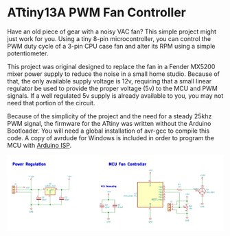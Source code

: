 # ATtiny13A PWM Fan Controller
Have an old piece of gear with a noisy VAC fan? This simple project might just work for you. Using a tiny 8-pin microcontroller, you can control the PWM duty cycle of a 3-pin CPU case fan and alter its RPM using a simple potentiometer.

This project was original designed to replace the fan in a Fender MX5200 mixer power supply to reduce the noise in a small home studio. Because of that, the only available supply voltage is 12v, requiring that a small linear regulator be used to provide the proper voltage (5v) to the MCU and PWM signals. If a well regulated 5v supply is already available to you, you may not need that portion of the circuit.

Because of the simplicity of the project and the need for a steady 25khz PWM signal, the firmware for the ATtiny was written without the Arduino Bootloader. You will need a global installation of avr-gcc to compile this code. A copy of avrdude for Windows is included in order to program the MCU with [Arduino ISP](https://www.arduino.cc/en/tutorial/arduinoISP).

![Fan Controller Schematic](img/schematic.png)

